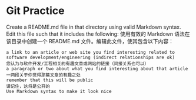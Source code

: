 # Git Practice
Create a README.md file in that directory using valid Markdown syntax. Edit this file such that it includes the following:
使用有效的 Markdown 语法在该目录中创建一个 README.md 文件。编辑此文件，使其包含以下内容：

    a link to an article or web site you find interesting related to software development/engineering (indirect relationships are ok)
    您认为与软件开发/工程相关的有趣文章或网站的链接（间接关系也可以）
    a paragraph or two about what you find interesting about that article
    一两段关于你觉得那篇文章的有趣之处
    remember that this will be public
    请记住，这将是公开的
    Use Markdown syntax to make it look nice
